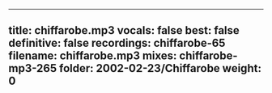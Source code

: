 
---
title: chiffarobe.mp3
vocals: false
best: false
definitive: false
recordings: chiffarobe-65
filename: chiffarobe.mp3
mixes: chiffarobe-mp3-265
folder: 2002-02-23/Chiffarobe
weight: 0
---
